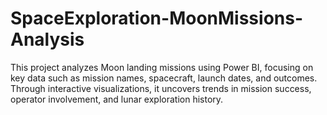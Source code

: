 # SpaceExploration-MoonMissions-Analysis
This project analyzes Moon landing missions using Power BI, focusing on key data such as mission names, spacecraft, launch dates, and outcomes. Through interactive visualizations, it uncovers trends in mission success, operator involvement, and lunar exploration history.
